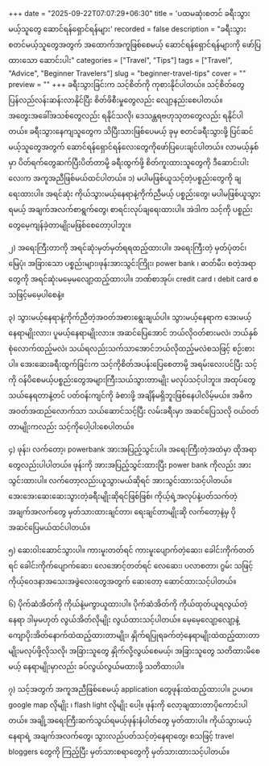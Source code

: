 +++
date = "2025-09-22T07:07:29+06:30"
title = 'ပထမဆုံးစတင် ခရီးသွားမယ့်သူတွေ ဆောင်ရန်ရှောင်ရန်များ'
recorded = false
description = "ခရီးသွားစတင်မယ့်သူတွေအတွက် အထောက်အကူဖြစ်စေမယ့် ဆောင်ရန်ရှောင်ရန်များကို ဖော်ပြထားသော ဆောင်းပါး"
categories = ["Travel", "Tips"]
tags = ["Travel", "Advice", "Beginner Travelers"]
slug = "beginner-travel-tips"
cover = ""
preview = ""
+++
ခရီးသွားခြင်းက သင့်စိတ်ကို ကုစားနိုင်ပါတယ်။ သင့်စိတ်တွေ ပြန်လည်လန်းဆန်းလာနိုင်ပြီး စိတ်ဖိစီးမှုတွေလည်း လျော့နည်းစေပါတယ်။ အတွေးအခေါ်အသစ်တွေလည်း ရနိုင်သလို၊ ဒေသန္တရဗဟုသုတတွေလည်း ရနိုင်ပါတယ်။ ခရီးသွားနေကျသူတွေက သိပြီးသားဖြစ်ပေမယ့် ခုမှ စတင်ခရီးသွားဖို့ ပြင်ဆင်မယ့်သူတွေအတွက် ဆောင်ရန်ရှောင်ရန်လေးတွေကိုဖော်ပြပေးချင်ပါတယ်။ လာမယ့်နှစ်မှာ ပိတ်ရက်တွေဆက်ပြီးပိတ်တာမို့ ခရီးထွက်ဖို့ စိတ်ကူးထားသူတွေကို ဒီဆောင်းပါးလေးက အကူအညီဖြစ်မယ်ထင်ပါတယ်။
၁) မပါမဖြစ်ယူသင့်တဲ့ပစ္စည်းတွေကို ချရေးထားပါ။
အရင်ဆုံး ကိုယ်သွားမယ့်နေရာနဲ့ကိုက်ညီမယ့် ပစ္စည်းတွေ၊ မပါမဖြစ်ယူသွားရမယ့် အချက်အလက်စာရွက်တွေ၊ စာရင်းလုပ်ချရေးထားပါ။ အဲဒါက သင့်ကို ပစ္စည်းတွေမေ့ကျန်ခဲ့တာမျိုးမဖြစ်စေတော့ပါဘူး။

၂) အရေးကြီးတာကို အရင်ဆုံးမှတ်မှတ်ရရထည့်ထားပါ။
အရေးကြီးတဲ့ မှတ်ပုံတင်၊ မြေပုံ၊ အခြားသော ပစ္စည်းများ၊ဖုန်းအားသွင်းကြိုး၊ power bank ၊ ဓာတ်မီး၊ စတဲ့အရာတွေကို အရင်ဆုံးမမေ့မလျော့ထည့်ထားပါ။ ဘဏ်စာအုပ်၊ credit card ၊ debit card စသဖြင့်မမေ့ပါစေနဲ့။

၃) သွားမယ့်နေရာနဲ့ကိုက်ညီတဲ့အဝတ်အစားရွေးချယ်ပါ။
သွားမယ့်နေရာက အေးမယ့်နေရာမျိုးလား၊ ပူမယ့်နေရာမျိုးလား။ အဆင်ပြေအောင် ဘယ်လိုဝတ်စားမလဲ၊ ဘယ်နှစ်စုံလောက်ထည့်မလဲ၊ သယ်ရလည်းသက်သာအောင်ဘယ်လိုထည့်မလဲစသဖြင့် စဉ်းစားပါ။ အေးဆေးခရီးထွက်ခြင်းက သင့်ကိုစိတ်အပန်းပြေစေတာမို့ အရမ်းလေးပင်ပြီး သင့်ကို ဝန်ပိစေမယ့်ပစ္စည်းတွေအများကြီးသယ်သွားတာမျိုး မလုပ်သင့်ပါဘူး။ အထုပ်တွေသယ်နေရတာနဲ့တင် ပတ်ဝန်းကျင်ကို ခံစားဖို့ အချိန်မရှိဘူးဖြစ်နေပါလိမ့်မယ်။ အဓိက အဝတ်အထည်လောက်သာ သယ်ဆောင်သင့်ပြီး လမ်းခရီးမှာ အဆင်ပြေသလို ဝယ်ဝတ်တာမျိုးကလည်း သင့်ကိုပေါ့ပါးစေပါတယ်။

၄) ဖုန်း၊ လက်တော့၊ powerbank အားအပြည့်သွင်းပါ။
အရေးကြီးတဲ့အထဲမှာ ထိုအရာတွေလည်းပါပါတယ်။ ဖုန်းကို အားအပြည့်သွင်းထားပြီး power bank ကိုလည်း အားသွင်းထားပါ။ လက်တော့လည်းယူသွားမယ်ဆိုရင် အားသွင်းထားသင့်ပါတယ်။ အေးအေးဆေးဆေးသွားတဲ့ခရီးမျိုးဆိုရင်ဖြစ်ဖြစ်၊ ကိုယ့်ရဲ့အလုပ်နဲ့ပတ်သက်တဲ့အချက်အလက်တွေ မှတ်သားထားချင်တာ၊ ရေးချင်တာမျိုးဆို လက်တော့နဲ့မှ ပိုအဆင်ပြေမယ်ထင်ပါတယ်။

၅) ဆေးဝါးဆောင်သွားပါ။
ကားမူးတတ်ရင် ကားမူးပျောက်တဲ့ဆေး၊ ခေါင်းကိုက်တတ်ရင် ခေါင်းကိုက်ပျောက်ဆေး၊ လေအောင့်တတ်ရင် လေဆေး၊ ပလာစတာ၊ ဂွမ်း သဖြင့် ကိုယ့်ဝေဒနာအသေးအဖွဲလေးတွေအတွက် ဆေးတော့ ဆောင်ထားသင့်ပါတယ်။

၆) ပိုက်ဆံအိတ်ကို ကိုယ်နဲ့မကွာယူထားပါ။
ပိုက်ဆံအိတ်ကို ကိုယ်ထုတ်ယူရလွယ်တဲ့နေရာ ဒါမှမဟုတ် လွယ်အိတ်လိုမျိုး လွယ်ထားသင့်ပါတယ်။ မေ့မေ့လျော့လျော့နဲ့ ကျောပိုးအိတ်နောက်ထဲထည့်ထားတာမျိုး၊ နှိုက်ရပြုရခက်တဲ့နေရာမျိုးထဲထည့်ထားတာမျိုးမလုပ်ဖို့လိုသလို၊ အခြားသူတွေ နှိုက်လို့လွယ်စေမယ့်၊ အခြားသူတွေ သတိထားမိစေမယ့် နေရာမျိုးမှာလည်း ခပ်လွယ်လွယ်မထားဖို့ သတိထားပါ။

၇) သင့်အတွက် အကူအညီဖြစ်စေမယ့် application တွေဖုန်းထဲထည့်ထားပါ။
ဥပမာ။ google map လိုမျိုး ၊ flash light လိုမျိုး ပေါ့။ ဖုန်းကို လော့ချထားတာပိုကောင်းပါတယ်။ အချို့အရေးကြီးဆက်သွယ်ရမယ့်ဖုန်းနံပါတ်တွေ မှတ်ထားပါ။ ကိုယ်သွားမယ့်နေရာရဲ့ အချက်အလက်တွေ၊ သွားလည်ပတ်သင့်တဲ့နေရာတွေ၊ စသဖြင့် travel bloggers တွေကို ကြည့်ပြီး မှတ်သားစရာတွေကို မှတ်သားထားသင့်ပါတယ်။